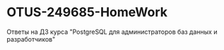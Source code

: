 # OTUS-249685-HomeWork
Ответы на ДЗ курса "PostgreSQL для администраторов баз данных и разработчиков"
